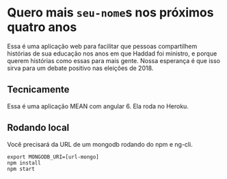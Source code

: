 # Quero mais `seu-nome`s nos próximos quatro anos

Essa é uma aplicação web para facilitar que pessoas compartilhem histórias de sua educação nos anos em que Haddad foi ministro, e porque querem histórias como essas para mais gente. Nossa esperança é que isso sirva para um debate positivo nas eleições de 2018.

## Tecnicamente

Essa é uma aplicação MEAN com angular 6. Ela roda no Heroku.

## Rodando local

Você precisará da URL de um mongodb rodando do npm e ng-cli.

```
export MONGODB_URI=[url-mongo]
npm install
npm start
```
